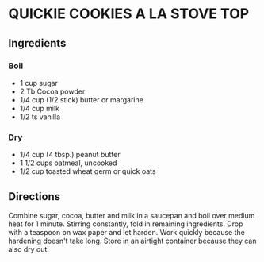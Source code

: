 # QUICKIE COOKIES A LA STOVE TOP

## Ingredients

### Boil

- 1 cup sugar
- 2 Tb Cocoa powder
- 1/4 cup (1/2 stick) butter or margarine
- 1/4 cup milk
- 1/2 ts vanilla

### Dry

- 1/4 cup (4 tbsp.) peanut butter
- 1 1/2 cups oatmeal, uncooked
- 1/2 cup toasted wheat germ or quick oats

## Directions

Combine sugar, cocoa, butter and milk in a saucepan and boil over medium heat
for 1 minute. Stirring constantly, fold in remaining ingredients. Drop with a
teaspoon on wax paper and let harden. Work quickly because the hardening doesn't
take long. Store in an airtight container because they can also dry out.
